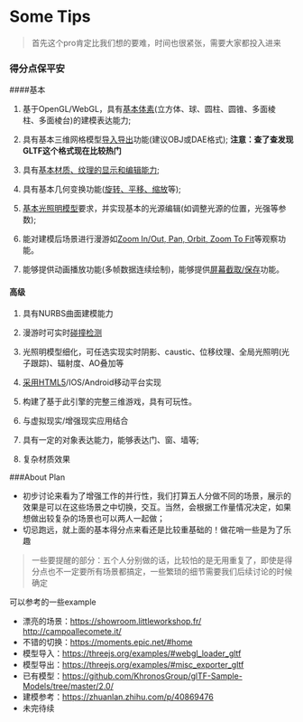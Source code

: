 # Some Tips

> 首先这个pro肯定比我们想的要难，时间也很紧张，需要大家都投入进来



### 得分点保平安

####基本

1. 基于OpenGL/WebGL，具有<u>基本体素</u>(立方体、球、圆柱、圆锥、多面棱 柱、多面棱台)的建模表达能力; 

2. 具有基本三维网格模型<u>导入导出</u>功能(建议OBJ或DAE格式);
   **注意：查了查发现GLTF这个格式现在比较热门**
3. 具有<u>基本材质、纹理的显示和编辑能力</u>;
4.  具有基本几何变换功能(<u>旋转、平移、缩放</u>等);
5. <u>基本光照明模型</u>要求，并实现基本的光源编辑(如调整光源的位置，光强等参数); 
6. 能对建模后场景进行漫游如<u>Zoom In/Out, Pan, Orbit, Zoom To Fit</u>等观察功能。 
7. 能够提供动画播放功能(多帧数据连续绘制)，能够提供<u>屏幕截取/保存</u>功能。 

#### 高级

1. 具有NURBS曲面建模能力

2. 漫游时可实时<u>碰撞检测</u>

3. 光照明模型细化，可任选实现实时阴影、caustic、位移纹理、全局光照明(光子跟踪)、辐射度、AO叠加等

4. <u>采用HTML5</u>/IOS/Android移动平台实现

5. 构建了基于此引擎的完整三维游戏，具有可玩性。
6. 与虚拟现实/增强现实应用结合

7. 具有一定的对象表达能力，能够表达门、窗、墙等;
8. 复杂材质效果





###About Plan

- 初步讨论来看为了增强工作的并行性，我们打算五人分做不同的场景，展示的效果是可以在这些场景之中切换，交互。当然，会根据工作量情况决定，如果想做出较复杂的场景也可以两人一起做；
- 切忌跑远，就上面的基本得分点来看还是比较重基础的！做花哨一些是为了乐趣

> 一些要提醒的部分：五个人分别做的话，比较怕的是无用重复了，即使是得分点也不一定要所有场景都搞定，一些繁琐的细节需要我们后续讨论的时候确定

可以参考的一些example

- 漂亮的场景：https://showroom.littleworkshop.fr/
  http://campoallecomete.it/
- 不错的切换：https://moments.epic.net/#home
- 模型导入：https://threejs.org/examples/#webgl_loader_gltf
- 模型导出：https://threejs.org/examples/#misc_exporter_gltf
- 已有模型：https://github.com/KhronosGroup/glTF-Sample-Models/tree/master/2.0/
- 建模参考：https://zhuanlan.zhihu.com/p/40869476
- 未完待续

